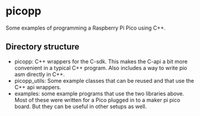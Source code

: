 # picopp

Some examples of programming a Raspberry Pi Pico using C++.

## Directory structure
- picopp: C++ wrappers for the C-sdk. This makes the C-api a bit more convenient in a typical C++ program. Also includes a way to write pio asm directly in C++.
- picopp_utils: Some example classes that can be reused and that use the C++ api wrappers.
- examples: some example programs that use the two libraries above. Most of these were written for a Pico plugged in to a maker pi pico board. But they can be useful in other setups as well.
